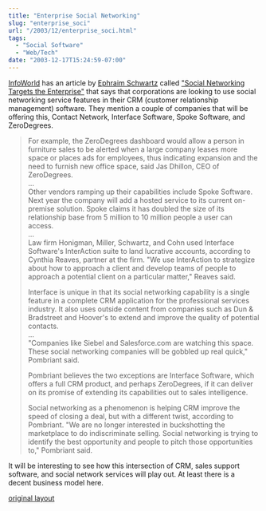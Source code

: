 ```yaml
---
title: "Enterprise Social Networking"
slug: "enterprise_soci"
url: "/2003/12/enterprise_soci.html"
tags:
  - "Social Software"
  - "Web/Tech"
date: "2003-12-17T15:24:59-07:00"
---
```

<p><a href="http://www.infoworld.com">InfoWorld</a> has an article by <a href="http://www.infoworld.com/columnists/ephraim_reality.html">Ephraim Schwartz</a> called <a href="http://www.infoworld.com/article/03/12/15/49NNsocial_1.html">"Social Networking Targets the Enterprise"</a> that says that corporations are looking to use social networking service features in their CRM (customer relationship management) software. They mention a couple of companies that will be offering this, Contact Network, Interface Software, Spoke Software, and ZeroDegrees.<blockquote>For example, the ZeroDegrees dashboard would allow a person in furniture sales to be alerted when a large company leases more space or places ads for employees, thus indicating expansion and the need to furnish new office space, said Jas Dhillon, CEO of ZeroDegrees.<br />
...<br />
Other vendors ramping up their capabilities include Spoke Software. Next year the company will add a hosted service to its current on-premise solution. Spoke claims it has doubled the size of its relationship base from 5 million to 10 million people a user can access. <br />
...<br />
Law firm Honigman, Miller, Schwartz, and Cohn used Interface Software's InterAction suite to land lucrative accounts, according to Cynthia Reaves, partner at the firm. "We use InterAction to strategize about how to approach a client and develop teams of people to approach a potential client on a particular matter," Reaves said. </p>
<p>Interface is unique in that its social networking capability is a single feature in a complete CRM application for the professional services industry. It also uses outside content from companies such as Dun & Bradstreet and Hoover's to extend and improve the quality of potential contacts.<br />
...<br />
"Companies like Siebel and Salesforce.com are watching this space. These social networking companies will be gobbled up real quick," Pombriant said. </p>
<p>Pombriant believes the two exceptions are Interface Software, which offers a full CRM product, and perhaps ZeroDegrees, if it can deliver on its promise of extending its capabilities out to sales intelligence. </p>
<p>Social networking as a phenomenon is helping CRM improve the speed of closing a deal, but with a different twist, according to Pombriant. "We are no longer interested in buckshotting the marketplace to do indiscriminate selling. Social networking is trying to identify the best opportunity and people to pitch those opportunities to," Pombriant said.</blockquote>It will be interesting to see how this intersection of CRM, sales support software, and social network services will play out. At least there is a decent business model here.</p>
<p class="previous"><a href="/previous/2003/12/enterprise_soci.html" rel="syndication" class="u-syndication" >original layout</a></p>
